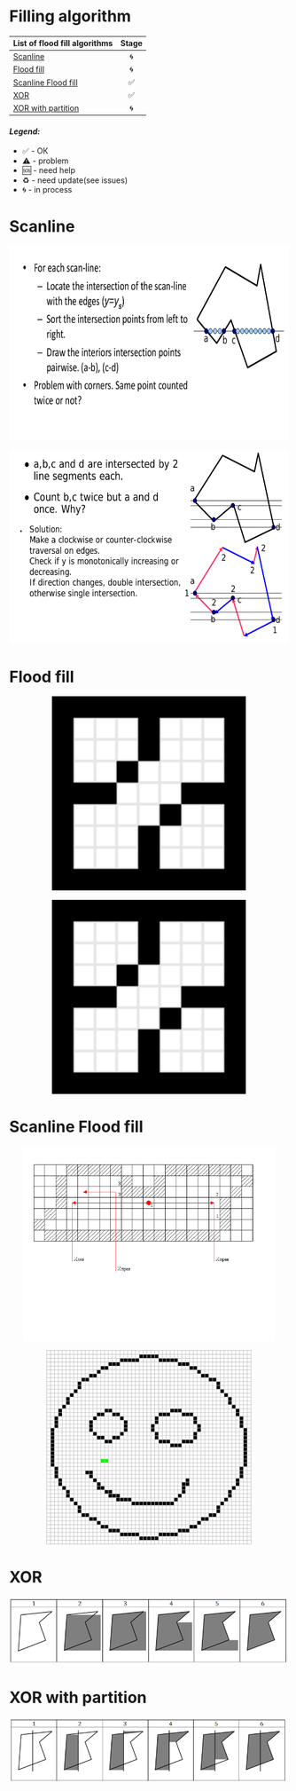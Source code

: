 # Filling algorithm

| List of flood fill algorithms | Stage |
| ------------- |:-------------:|
|[Scanline]()|🌀|
|[Flood fill]()|🌀|
|[Scanline Flood fill](scanline-flood-fill/README.md)|✅|
|[XOR](xor/README.md)|✅|
|[XOR with partition]()|🌀|

#### <i>Legend:</i>
<ul>
<li>✅ - ОК
<li>⚠️ - problem
<li>🆘 - need help
<li>♻️ - need update(see issues)
<li>🌀 - in process
</ul>

# Scanline

<p align="center">
  <img src="images/Scanline.png" height="350">
</p>

<p align="center">
  <img src="images/ScanlineProblems.png" height="350">
</p>

# Flood fill

<p align="center">
  <img src="images/FloodFill4.gif" height="350">
</p>

<p align="center">
  <img src="images/FloodFill8.gif" height="350">
</p>

# Scanline Flood fill

<p align="center">
  <img src="images/ScanlineFloodFillSchema.png" height="350">
</p>

<p align="center">
  <img src="images/ScanlineFloodFill.gif" height="350">
</p>

# XOR

<p align="center">
  <img src="images/XOR.png">
</p>

# XOR with partition

<p align="center">
  <img src="images/XORWithPartition.png">
</p>

